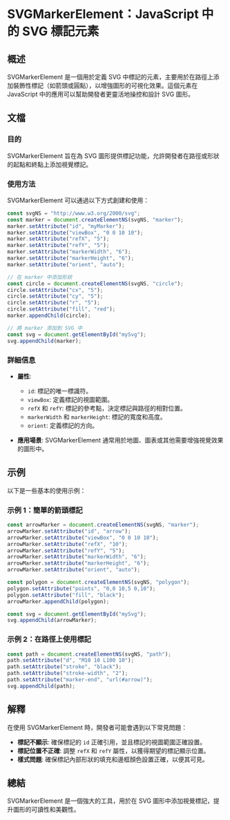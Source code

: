 <!--
Meta Description: # SVGMarkerElement：JavaScript 中的 SVG 標記元素 ## 概述 SVGMarkerElement 是一個用於定義 SVG 中標記的元素，主要用於在路徑上添加裝飾性標記（如箭頭或圓點），以增強圖形的可視化效果。這個元素在 JavaScript 中的應用可以幫助開發者更靈...
Meta Keywords: setattribute, marker, svg, arrowmarker, const
-->

# SVGMarkerElement：JavaScript 中的 SVG 標記元素

## 概述
SVGMarkerElement 是一個用於定義 SVG 中標記的元素，主要用於在路徑上添加裝飾性標記（如箭頭或圓點），以增強圖形的可視化效果。這個元素在 JavaScript 中的應用可以幫助開發者更靈活地操控和設計 SVG 圖形。

## 文檔
### 目的
SVGMarkerElement 旨在為 SVG 圖形提供標記功能，允許開發者在路徑或形狀的起點和終點上添加視覺標記。

### 使用方法
SVGMarkerElement 可以通過以下方式創建和使用：
```javascript
const svgNS = "http://www.w3.org/2000/svg";
const marker = document.createElementNS(svgNS, "marker");
marker.setAttribute("id", "myMarker");
marker.setAttribute("viewBox", "0 0 10 10");
marker.setAttribute("refX", "5");
marker.setAttribute("refY", "5");
marker.setAttribute("markerWidth", "6");
marker.setAttribute("markerHeight", "6");
marker.setAttribute("orient", "auto");

// 在 marker 中添加形狀
const circle = document.createElementNS(svgNS, "circle");
circle.setAttribute("cx", "5");
circle.setAttribute("cy", "5");
circle.setAttribute("r", "5");
circle.setAttribute("fill", "red");
marker.appendChild(circle);

// 將 marker 添加到 SVG 中
const svg = document.getElementById("mySvg");
svg.appendChild(marker);
```
### 詳細信息
- **屬性**:
  - `id`: 標記的唯一標識符。
  - `viewBox`: 定義標記的視圖範圍。
  - `refX` 和 `refY`: 標記的參考點，決定標記與路徑的相對位置。
  - `markerWidth` 和 `markerHeight`: 標記的寬度和高度。
  - `orient`: 定義標記的方向。

- **應用場景**: SVGMarkerElement 通常用於地圖、圖表或其他需要增強視覺效果的圖形中。

## 示例
以下是一些基本的使用示例：

### 示例 1：簡單的箭頭標記
```javascript
const arrowMarker = document.createElementNS(svgNS, "marker");
arrowMarker.setAttribute("id", "arrow");
arrowMarker.setAttribute("viewBox", "0 0 10 10");
arrowMarker.setAttribute("refX", "10");
arrowMarker.setAttribute("refY", "5");
arrowMarker.setAttribute("markerWidth", "6");
arrowMarker.setAttribute("markerHeight", "6");
arrowMarker.setAttribute("orient", "auto");

const polygon = document.createElementNS(svgNS, "polygon");
polygon.setAttribute("points", "0,0 10,5 0,10");
polygon.setAttribute("fill", "black");
arrowMarker.appendChild(polygon);

const svg = document.getElementById("mySvg");
svg.appendChild(arrowMarker);
```

### 示例 2：在路徑上使用標記
```javascript
const path = document.createElementNS(svgNS, "path");
path.setAttribute("d", "M10 10 L100 10");
path.setAttribute("stroke", "black");
path.setAttribute("stroke-width", "2");
path.setAttribute("marker-end", "url(#arrow)");
svg.appendChild(path);
```

## 解釋
在使用 SVGMarkerElement 時，開發者可能會遇到以下常見問題：
- **標記不顯示**: 確保標記的 `id` 正確引用，並且標記的視圖範圍正確設置。
- **標記位置不正確**: 調整 `refX` 和 `refY` 屬性，以獲得期望的標記顯示位置。
- **樣式問題**: 確保標記內部形狀的填充和邊框顏色設置正確，以便其可見。

## 總結
SVGMarkerElement 是一個強大的工具，用於在 SVG 圖形中添加視覺標記，提升圖形的可讀性和美觀性。